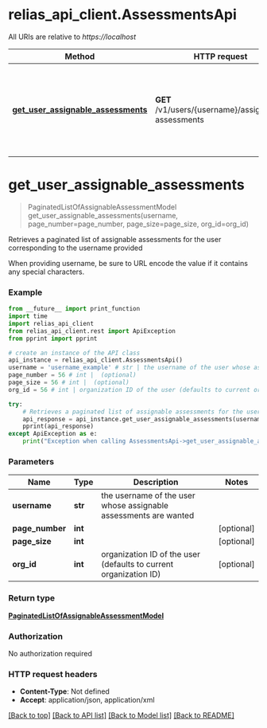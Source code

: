 # relias_api_client.AssessmentsApi

All URIs are relative to *https://localhost*

Method | HTTP request | Description
------------- | ------------- | -------------
[**get_user_assignable_assessments**](AssessmentsApi.md#get_user_assignable_assessments) | **GET** /v1/users/{username}/assignable-assessments | Retrieves a paginated list of assignable assessments for the user corresponding to the username provided


# **get_user_assignable_assessments**
> PaginatedListOfAssignableAssessmentModel get_user_assignable_assessments(username, page_number=page_number, page_size=page_size, org_id=org_id)

Retrieves a paginated list of assignable assessments for the user corresponding to the username provided

When providing username, be sure to URL encode the value if it contains any special characters.

### Example
```python
from __future__ import print_function
import time
import relias_api_client
from relias_api_client.rest import ApiException
from pprint import pprint

# create an instance of the API class
api_instance = relias_api_client.AssessmentsApi()
username = 'username_example' # str | the username of the user whose assignable assessments are wanted
page_number = 56 # int |  (optional)
page_size = 56 # int |  (optional)
org_id = 56 # int | organization ID of the user (defaults to current organization ID) (optional)

try:
    # Retrieves a paginated list of assignable assessments for the user corresponding to the username provided
    api_response = api_instance.get_user_assignable_assessments(username, page_number=page_number, page_size=page_size, org_id=org_id)
    pprint(api_response)
except ApiException as e:
    print("Exception when calling AssessmentsApi->get_user_assignable_assessments: %s\n" % e)
```

### Parameters

Name | Type | Description  | Notes
------------- | ------------- | ------------- | -------------
 **username** | **str**| the username of the user whose assignable assessments are wanted | 
 **page_number** | **int**|  | [optional] 
 **page_size** | **int**|  | [optional] 
 **org_id** | **int**| organization ID of the user (defaults to current organization ID) | [optional] 

### Return type

[**PaginatedListOfAssignableAssessmentModel**](PaginatedListOfAssignableAssessmentModel.md)

### Authorization

No authorization required

### HTTP request headers

 - **Content-Type**: Not defined
 - **Accept**: application/json, application/xml

[[Back to top]](#) [[Back to API list]](../README.md#documentation-for-api-endpoints) [[Back to Model list]](../README.md#documentation-for-models) [[Back to README]](../README.md)

